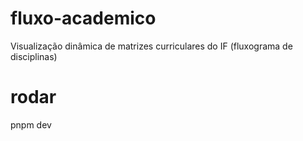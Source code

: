 # fluxo-academico
Visualização dinâmica de matrizes curriculares do IF (fluxograma de disciplinas)


# rodar #
pnpm dev
